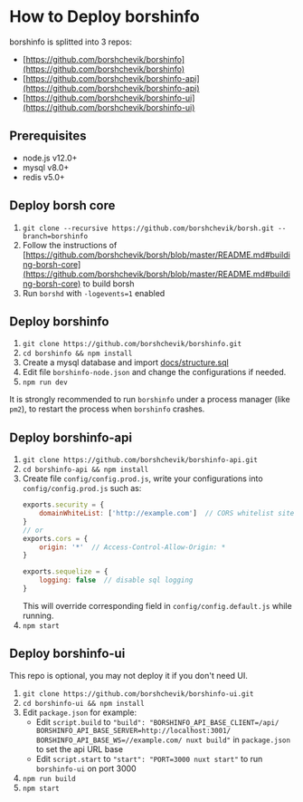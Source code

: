 # How to Deploy borshinfo

borshinfo is splitted into 3 repos:
* [https://github.com/borshchevik/borshinfo](https://github.com/borshchevik/borshinfo)
* [https://github.com/borshchevik/borshinfo-api](https://github.com/borshchevik/borshinfo-api)
* [https://github.com/borshchevik/borshinfo-ui](https://github.com/borshchevik/borshinfo-ui)

## Prerequisites

* node.js v12.0+
* mysql v8.0+
* redis v5.0+

## Deploy borsh core
1. `git clone --recursive https://github.com/borshchevik/borsh.git --branch=borshinfo`
2. Follow the instructions of [https://github.com/borshchevik/borsh/blob/master/README.md#building-borsh-core](https://github.com/borshchevik/borsh/blob/master/README.md#building-borsh-core) to build borsh
3. Run `borshd` with `-logevents=1` enabled

## Deploy borshinfo
1. `git clone https://github.com/borshchevik/borshinfo.git`
2. `cd borshinfo && npm install`
3. Create a mysql database and import [docs/structure.sql](structure.sql)
4. Edit file `borshinfo-node.json` and change the configurations if needed.
5. `npm run dev`

It is strongly recommended to run `borshinfo` under a process manager (like `pm2`), to restart the process when `borshinfo` crashes.

## Deploy borshinfo-api
1. `git clone https://github.com/borshchevik/borshinfo-api.git`
2. `cd borshinfo-api && npm install`
3. Create file `config/config.prod.js`, write your configurations into `config/config.prod.js` such as:
    ```javascript
    exports.security = {
        domainWhiteList: ['http://example.com']  // CORS whitelist sites
    }
    // or
    exports.cors = {
        origin: '*'  // Access-Control-Allow-Origin: *
    }

    exports.sequelize = {
        logging: false  // disable sql logging
    }
    ```
    This will override corresponding field in `config/config.default.js` while running.
4. `npm start`

## Deploy borshinfo-ui
This repo is optional, you may not deploy it if you don't need UI.
1. `git clone https://github.com/borshchevik/borshinfo-ui.git`
2. `cd borshinfo-ui && npm install`
3. Edit `package.json` for example:
   * Edit `script.build` to `"build": "BORSHINFO_API_BASE_CLIENT=/api/ BORSHINFO_API_BASE_SERVER=http://localhost:3001/ BORSHINFO_API_BASE_WS=//example.com/ nuxt build"` in `package.json` to set the api URL base
   * Edit `script.start` to `"start": "PORT=3000 nuxt start"` to run `borshinfo-ui` on port 3000
4. `npm run build`
5. `npm start`
